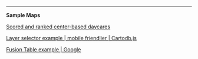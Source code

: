 <hr>

<p><strong>Sample Maps</strong></p>

<a href="scoremap.html">Scored and ranked center-based daycares</a>

<a href="mobile/">Layer selector example | mobile friendlier | Cartodb.js</a>

<a href="gfusion/">Fusion Table example | Google</a>

